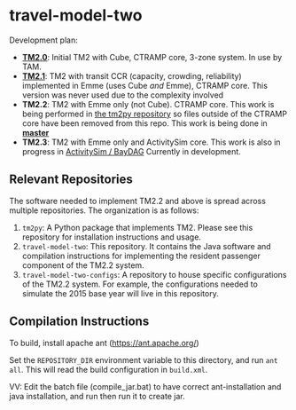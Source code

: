 travel-model-two
================

Development plan:

* [**TM2.0**](https://github.com/BayAreaMetro/travel-model-two/releases/tag/TM2.0): Initial TM2 with Cube, CTRAMP core, 3-zone system. In use by TAM.
* [**TM2.1**](https://github.com/BayAreaMetro/travel-model-two/tree/TM2.1): TM2 with transit CCR (capacity, crowding, reliability) implemented in Emme (uses Cube _and_ Emme), CTRAMP core. This version was never used due to the complexity involved 
* **TM2.2**: TM2 with Emme only (not Cube). CTRAMP core.  This work is being performed in [the tm2py repository](https://github.com/BayAreaMetro/tm2py) so files outside of the CTRAMP core have been removed from this repo. This work is being done in [**master**](https://github.com/BayAreaMetro/travel-model-two)
* **TM2.3**: TM2 with Emme only and ActivitySim core. This work is also in progress in [ActivitySim / BayDAG](https://github.com/BayAreaMetro/activitysim/tree/BayDAG)
Currently in development.

## Relevant Repositories
The software needed to implement TM2.2 and above is spread across multiple repositories. The organization is as follows:

1. `tm2py`: A Python package that implements TM2. Please see this repository for installation instructions and usage.
2. `travel-model-two`: This repository. It contains the Java software and compilation instructions for implementing the resident passenger component of the TM2.2 system. 
3. `travel-model-two-configs`: A repository to house specific configurations of the TM2.2 system. For example, the configurations needed to simulate the 2015 base year will live in this repository. 

## Compilation Instructions

To build, install apache ant (https://ant.apache.org/)

Set the `REPOSITORY_DIR` environment variable to this directory, and run `ant all`.
This will read the build configuration in `build.xml`.

VV: Edit the batch file (compile_jar.bat) to have correct ant-installation and java installation, and run then run it to create jar.
